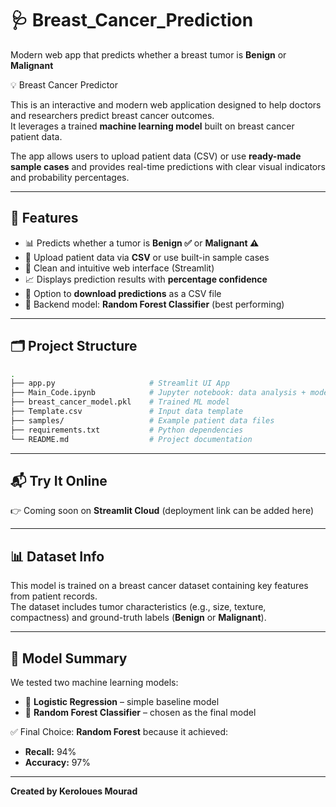 # 🩺 Breast_Cancer_Prediction  
Modern web app that predicts whether a breast tumor is **Benign** or **Malignant**  

💡 Breast Cancer Predictor  

This is an interactive and modern web application designed to help doctors and researchers predict breast cancer outcomes.  
It leverages a trained **machine learning model** built on breast cancer patient data.  

The app allows users to upload patient data (CSV) or use **ready-made sample cases** and provides real-time predictions with clear visual indicators and probability percentages.  

---

## 🚀 Features  

- 📊 Predicts whether a tumor is **Benign ✅** or **Malignant ⚠️**  
- 📂 Upload patient data via **CSV** or use built-in sample cases  
- 🎨 Clean and intuitive web interface (Streamlit)  
- 📈 Displays prediction results with **percentage confidence**  
- 💾 Option to **download predictions** as a CSV file  
- 🧠 Backend model: **Random Forest Classifier** (best performing)  

---

## 🗂️ Project Structure  

```bash
.
├── app.py                     # Streamlit UI App
├── Main_Code.ipynb            # Jupyter notebook: data analysis + model training
├── breast_cancer_model.pkl    # Trained ML model
├── Template.csv               # Input data template
├── samples/                   # Example patient data files
├── requirements.txt           # Python dependencies
└── README.md                  # Project documentation
```

---

## 📬 Try It Online  

👉 Coming soon on **Streamlit Cloud** (deployment link can be added here)  

---

## 📊 Dataset Info  

This model is trained on a breast cancer dataset containing key features from patient records.  
The dataset includes tumor characteristics (e.g., size, texture, compactness) and ground-truth labels (**Benign** or **Malignant**).  

---

## 🧠 Model Summary  

We tested two machine learning models:  

- 🔹 **Logistic Regression** – simple baseline model  
- 🔹 **Random Forest Classifier** – chosen as the final model  

✅ Final Choice: **Random Forest** because it achieved:  
- **Recall:** 94%  
- **Accuracy:** 97%  

---

**Created by Keroloues Mourad**
